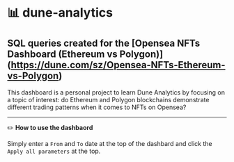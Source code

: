 # 📊 dune-analytics
SQL queries created for the [Opensea NFTs Dashboard (Ethereum vs Polygon)] (https://dune.com/sz/Opensea-NFTs-Ethereum-vs-Polygon)
---

This dashboard is a personal project to learn Dune Analytics by focusing on a topic of interest: do Ethereum and Polygon blockchains demonstrate different trading patterns when it comes to NFTs on Opensea?

---

✏️ **How to use the dashbaord**

Simply enter a `From` and `To` date at the top of the dashbard and click the `Apply all parameters` at the top.

